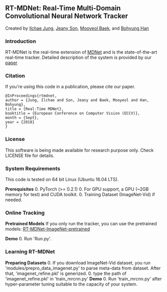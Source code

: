 ## RT-MDNet: Real-Time Multi-Domain Convolutional Neural Network Tracker

Created by [Ilchae Jung](https://cvlab.postech.ac.kr/~chey0313), [Jeany Son](https://cvlab.postech.ac.kr/~jeany), [Mooyeol Baek](https://cvlab.postech.ac.kr/~mooyeol), and [Bohyung Han](https://cvlab.snu.ac.kr/~bhhan) 

### Introduction
RT-MDNet is the real-time extension of [MDNet](http://cvlab.postech.ac.kr/research/mdnet/) and is the state-of-the-art real-time tracker.
Detailed description of the system is provided by our [paper](https://arxiv.org/pdf/1808.08834.pdf)

### Citation
If you're using this code in a publication, please cite our paper.

	@InProceedings{rtmdnet,
	author = {Jung, Ilchae and Son, Jeany and Baek, Mooyeol and Han, Bohyung},
	title = {Real-Time MDNet},
	booktitle = {European Conference on Computer Vision (ECCV)},
	month = {Sept},
	year = {2018}
	}
  
### License
This software is being made available for research purpose only.
Check LICENSE file for details.

### System Requirements

This code is tested on 64 bit Linux (Ubuntu 16.04 LTS).

**Prerequisites** 
  0. PyTorch (>= 0.2.1)
  0. For GPU support, a GPU (~2GB memory for test) and CUDA toolkit.
  0. Training Dataset (ImageNet-Vid) if needed.
  
### Online Tracking

**Pretrained Models**
If you only run the tracker, you can use the pretrained models: 
[RT-MDNet-ImageNet-pretrained](https://www.dropbox.com/s/lr8uft05zlo21an/rt-mdnet.pth?dl=0)

**Demo**
   0. Run 'Run.py'.

### Learning RT-MDNet
**Preparing Datasets**
  0. If you download ImageNet-Vid dataset, you run 'modules/prepro_data_imagenet.py' to parse meta-data from dataset. After that, 'imagenet_refine.pkl' is generized.
  0. type the path of 'imagenet_refine.pkl' in 'train_mrcnn.py'
**Demo**
  0. Run 'train_mrcnn.py' after hyper-parameter tuning suitable to the capacity of your system.
  
